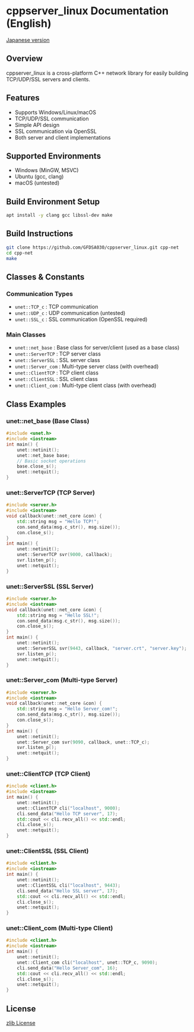 # cppserver_linux Documentation (English)

[Japanese version](README.md)

## Overview

cppserver_linux is a cross-platform C++ network library for easily building TCP/UDP/SSL servers and clients.

## Features

- Supports Windows/Linux/macOS
- TCP/UDP/SSL communication
- Simple API design
- SSL communication via OpenSSL
- Both server and client implementations

## Supported Environments

- Windows (MinGW, MSVC)
- Ubuntu (gcc, clang)
- macOS (untested)

## Build Environment Setup

```bash
apt install -y clang gcc libssl-dev make
```

## Build Instructions

```bash
git clone https://github.com/GFDSA030/cppserver_linux.git cpp-net
cd cpp-net
make
```

## Classes & Constants

### Communication Types

- `unet::TCP_c` : TCP communication
- `unet::UDP_c` : UDP communication (untested)
- `unet::SSL_c` : SSL communication (OpenSSL required)

### Main Classes

- `unet::net_base` : Base class for server/client (used as a base class)
- `unet::ServerTCP` : TCP server class
- `unet::ServerSSL` : SSL server class
- `unet::Server_com` : Multi-type server class (with overhead)
- `unet::ClientTCP` : TCP client class
- `unet::ClientSSL` : SSL client class
- `unet::Client_com` : Multi-type client class (with overhead)

## Class Examples

### unet::net_base (Base Class)

```cpp
#include <unet.h>
#include <iostream>
int main() {
    unet::netinit();
    unet::net_base base;
    // Basic socket operations
    base.close_s();
    unet::netquit();
}
```

### unet::ServerTCP (TCP Server)

```cpp
#include <server.h>
#include <iostream>
void callback(unet::net_core &con) {
    std::string msg = "Hello TCP!";
    con.send_data(msg.c_str(), msg.size());
    con.close_s();
}
int main() {
    unet::netinit();
    unet::ServerTCP svr(9000, callback);
    svr.listen_p();
    unet::netquit();
}
```

### unet::ServerSSL (SSL Server)

```cpp
#include <server.h>
#include <iostream>
void callback(unet::net_core &con) {
    std::string msg = "Hello SSL!";
    con.send_data(msg.c_str(), msg.size());
    con.close_s();
}
int main() {
    unet::netinit();
    unet::ServerSSL svr(9443, callback, "server.crt", "server.key");
    svr.listen_p();
    unet::netquit();
}
```

### unet::Server_com (Multi-type Server)

```cpp
#include <server.h>
#include <iostream>
void callback(unet::net_core &con) {
    std::string msg = "Hello Server_com!";
    con.send_data(msg.c_str(), msg.size());
    con.close_s();
}
int main() {
    unet::netinit();
    unet::Server_com svr(9090, callback, unet::TCP_c);
    svr.listen_p();
    unet::netquit();
}
```

### unet::ClientTCP (TCP Client)

```cpp
#include <client.h>
#include <iostream>
int main() {
    unet::netinit();
    unet::ClientTCP cli("localhost", 9000);
    cli.send_data("Hello TCP server", 17);
    std::cout << cli.recv_all() << std::endl;
    cli.close_s();
    unet::netquit();
}
```

### unet::ClientSSL (SSL Client)

```cpp
#include <client.h>
#include <iostream>
int main() {
    unet::netinit();
    unet::ClientSSL cli("localhost", 9443);
    cli.send_data("Hello SSL server", 17);
    std::cout << cli.recv_all() << std::endl;
    cli.close_s();
    unet::netquit();
}
```

### unet::Client_com (Multi-type Client)

```cpp
#include <client.h>
#include <iostream>
int main() {
    unet::netinit();
    unet::Client_com cli("localhost", unet::TCP_c, 9090);
    cli.send_data("Hello Server_com", 16);
    std::cout << cli.recv_all() << std::endl;
    cli.close_s();
    unet::netquit();
}
```

## License

[zlib License](LICENSE)
